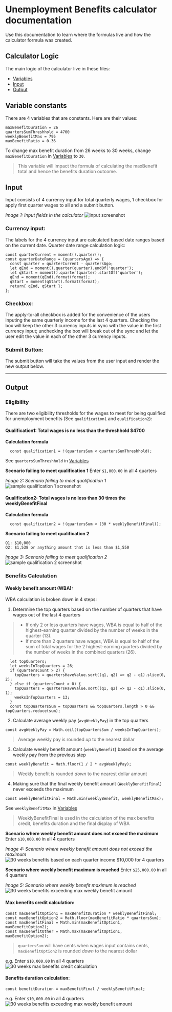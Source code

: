 # Unemployment Benefits calculator documentation
Use this documentation to learn where the formulas live and how the calculator formula was created.
## Calculator Logic
The main logic of the calculator live in these files:
- [Variables](../src/data/variables.json)
- [Input](../src/components/Form/index.js)
- [Output](../src/components/Form/output.js)

## Variable constants
There are 4 variables that are constants. Here are their values:
```
maxBenefitDuration = 26
quartersSumThreshhold = 4700
weeklyBenefitMax = 795
maxBenefitRatio = 0.36
```

To change max benefit duration from 26 weeks to 30 weeks, change `maxBenefitDuration` in [Variables](../src/data/variables.json) to `30`.
> This variable will impact the formula of calculating the maxBenefit total and hence the benefits duration outcome.

## Input

Input consists of 4 currency input for total quarterly wages, 1 checkbox for apply first quarter wages to all and a submit button.

*Image 1: Input fields in the calculator*
![input screenshot](./media/input.png)


### Currency input:
The labels for the 4 currency input are calculated based date ranges based on the current date.
Quarter date range calculation logic:
```
const quarterCurrent = moment().quarter();
const quarterDateRange = (quartersAgo) => {
  const quarter = quarterCurrent - quartersAgo;
  let qEnd = moment().quarter(quarter).endOf('quarter');
  let qStart = moment().quarter(quarter).startOf('quarter');
  qEnd = moment(qEnd).format(format);
  qStart = moment(qStart).format(format);
  return{ qEnd, qStart };
};
```

### Checkbox:
The apply-to-all checkbox is added for the convenience of the users inputing the same quarterly income for the last 4 quarters. Checking the box will keep the other 3 currency inputs in sync with the value in the first currency input; unchecking the box will break out of the sync and let the user edit the value in each of the other 3 currency inputs.

### Submit Button:
The submit button will take the values from the user input and render the new output below.


----
## Output

### Eligibility
There are two eligibility thresholds for the wages to meet for being qualified for unemployment benefits (See `qualification1` and `qualification2`):

#### Qualification1: Total wages is no less than the threshhold $4700

**Calculation formula**
```
  const qualification1 = !(quartersSum < quartersSumThreshhold);
```
See `quartersSumThreshhold` in [Variables](../src/data/variables.json)

**Scenario failing to meet qualification 1**
Enter `$1,000.00` in all 4 quarters

*Image 2: Scenario failing to meet qualification 1*
![sample qualification 1 screenshot](./media/output-disqualification1.png)

#### Qualification2: Total wages is no less than 30 times the weeklyBenefitFinal

**Calculation formula**
```
  const qualification2 = !(quartersSum < (30 * weeklyBenefitFinal));
```
**Scenario failing to meet qualification 2**
```
Q1: $10,000
Q2: $1,538 or anything amount that is less than $1,550
```
*Image 3: Scenario failing to meet qualification 2*
![sample qualification 2 screenshot](./media/output-disqualification2-fail.png)



### Benefits Calculation
#### Weekly benefit amount (WBA):
WBA calculation is broken down in 4 steps:
1. Determine the top quarters based on the number of quarters that have wages out of the last 4 quarters
> - If only 2 or less quarters have wages, WBA is equal to half of the highest-earning quarter divided by the number of weeks in the quarter (13).
> - If more than 2 quarters have wages, WBA is equal to half of the sum of total wages for the 2 highest-earning quarters divided by the number of weeks in the combined quarters (26).
```
  let topQuarters;
  let weeksInTopQuarters = 26;
  if (quartersCount > 2) {
    topQuarters = quartersHaveValue.sort((q1, q2) => q2 - q1).slice(0, 2);
  } else if (quartersCount > 0) {
    topQuarters = quartersHaveValue.sort((q1, q2) => q2 - q1).slice(0, 1);
    weeksInTopQuarters = 13;
  }
  const topQuartersSum = topQuarters && topQuarters.length > 0 && topQuarters.reduce(sum);
```

2. Calculate average weekly pay (`avgWeeklyPay`) in the top quarters
```
const avgWeeklyPay = Math.ceil(topQuartersSum / weeksInTopQuarters);
```
> Average weekly pay is rounded *up* to the nearest dollar

3. Calculate weekly benefit amount (`weeklyBenefit`) based on the average weekly pay from the previous step
```
const weeklyBenefit = Math.floor(1 / 2 * avgWeeklyPay);
```
> Weekly benefit is rounded *down* to the nearest dollar amount

4. Making sure that the final weekly benefit amount (`WeeklyBenefitFinal`) never exceeds the maximum
```
const weeklyBenefitFinal = Math.min(weeklyBenefit, weeklyBenefitMax);
```
See `weeklyBenefitMax` in [Variables](../src/data/variables.json)
> WeeklyBenefitFinal is used in the calculation of the max benefits credit, benefits duration and the final display of WBA

**Scenario where weekly benefit amount does not exceed the maximum**
Enter `$10,000.00` in all 4 quarters

*Image 4: Scenario where weekly benefit amount does not exceed the maximum*
![30 weeks benefits based on each quarter income $10,000 for 4 quarters](./media/output-30-wba.png)

**Scenario where weekly benefit maximum is reached**
Enter `$25,000.00` in all 4 quarters

*Image 5: Scenario where weekly benefit maximum is reached*
![30 weeks benefits exceeding max weekly benefit amount](./media/output-30-max-wba.png)

#### Max benefits credit calculation:
```
const maxBenefitOption1 = maxBenefitDuration * weeklyBenefitFinal;
const maxBenefitOption2 = Math.floor(maxBenefitRatio * quartersSum);
const maxBenefitFinal = Math.min(maxBenefitOption1, maxBenefitOption2);
const maxBenefitOther = Math.max(maxBenefitOption1, maxBenefitOption2);
```
> `quartersSum` will have cents when wages input contains cents, `maxBenefitOption2` is rounded *down* to the nearest dollar

e.g. Enter `$10,000.00` in all 4 quarters
![30 weeks max benefits credit calculation](./media/output-30-max.png)
#### Benefits duration calculation:
```
const benefitDuration = maxBenefitFinal / weeklyBenefitFinal;
```
e.g. Enter `$10,000.00` in all 4 quarters
![30 weeks benefits exceeding max weekly benefit amount](./media/output-30-duration.png)
